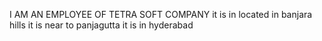 I AM AN EMPLOYEE OF TETRA SOFT COMPANY
it is in located in banjara hills 
it is near to panjagutta
it is in hyderabad
